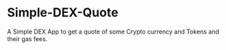 # Simple-DEX-Quote
A Simple DEX App to get a quote of some Crypto currency and Tokens and their gas fees.
